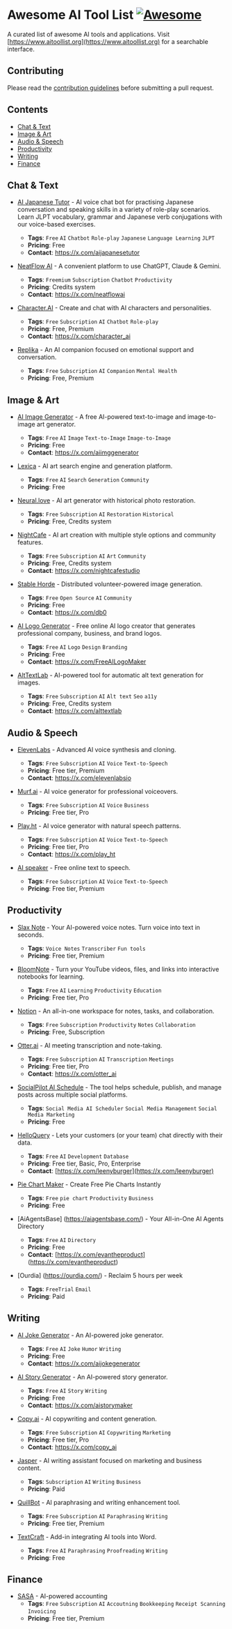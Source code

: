 # Awesome AI Tool List [![Awesome](https://awesome.re/badge.svg)](https://awesome.re)

A curated list of awesome AI tools and applications. Visit [https://www.aitoollist.org](https://www.aitoollist.org) for a searchable interface.

## Contributing

Please read the [contribution guidelines](CONTRIBUTING.md) before submitting a pull request.

## Contents
- [Chat & Text](#chat--text)
- [Image & Art](#image--art)
- [Audio & Speech](#audio--speech)
- [Productivity](#productivity)
- [Writing](#writing)
- [Finance](#finance)

## Chat & Text

- [AI Japanese Tutor](https://www.aijapanesetutor.org) - AI voice chat bot for practising Japanese conversation and speaking skills in a variety of role-play scenarios. Learn JLPT vocabulary, grammar and Japanese verb conjugations with our voice-based exercises.
  - **Tags**: `Free` `AI` `Chatbot` `Role-play` `Japanese` `Language Learning` `JLPT`
  - **Pricing**: Free
  - **Contact**: https://x.com/aijapanesetutor

- [NeatFlow AI](https://neatflowai.com) - A convenient platform to use ChatGPT, Claude & Gemini.
  - **Tags**: `Freemium` `Subscription` `Chatbot` `Productivity`
  - **Pricing**: Credits system
  - **Contact**: https://x.com/neatflowai

- [Character.AI](https://character.ai) - Create and chat with AI characters and personalities.
  - **Tags**: `Free` `Subscription` `AI` `Chatbot` `Role-play`
  - **Pricing**: Free, Premium
  - **Contact**: https://x.com/character_ai

- [Replika](https://replika.com) - An AI companion focused on emotional support and conversation.
  - **Tags**: `Free` `Subscription` `AI` `Companion` `Mental Health`
  - **Pricing**: Free, Premium

## Image & Art

- [AI Image Generator](https://www.aiimagegenerator.org) - A free AI-powered text-to-image and image-to-image art generator.
  - **Tags**: `Free` `AI` `Image` `Text-to-Image` `Image-to-Image`
  - **Pricing**: Free
  - **Contact**: https://x.com/aiimggenerator

- [Lexica](https://lexica.art) - AI art search engine and generation platform.
  - **Tags**: `Free` `AI` `Search` `Generation` `Community`
  - **Pricing**: Free

- [Neural.love](https://neural.love) - AI art generator with historical photo restoration.
  - **Tags**: `Free` `Subscription` `AI` `Restoration` `Historical`
  - **Pricing**: Free, Credits system

- [NightCafe](https://nightcafe.studio) - AI art creation with multiple style options and community features.
  - **Tags**: `Free` `Subscription` `AI` `Art` `Community`
  - **Pricing**: Free, Credits system
  - **Contact**: https://x.com/nightcafestudio

- [Stable Horde](https://stablehorde.net) - Distributed volunteer-powered image generation.
  - **Tags**: `Free` `Open Source` `AI` `Community`
  - **Pricing**: Free
  - **Contact**: https://x.com/db0

- [AI Logo Generator](https://www.ailogogenerator.org) - Free online AI logo creator that generates professional company, business, and brand logos.
  - **Tags**: `Free` `AI` `Logo` `Design` `Branding`
  - **Pricing**: Free
  - **Contact**: https://x.com/FreeAILogoMaker

- [AltTextLab](https://www.alttextlab.com/) - AI-powered tool for automatic alt text generation for images.
  - **Tags**: `Free` `Subscription` `AI` `Alt text` `Seo` `a11y`
  - **Pricing**: Free, Credits system
  - **Contact**: https://x.com/alttextlab

## Audio & Speech

- [ElevenLabs](https://elevenlabs.io) - Advanced AI voice synthesis and cloning.
  - **Tags**: `Free` `Subscription` `AI` `Voice` `Text-to-Speech`
  - **Pricing**: Free tier, Premium
  - **Contact**: https://x.com/elevenlabsio

- [Murf.ai](https://murf.ai) - AI voice generator for professional voiceovers.
  - **Tags**: `Free` `Subscription` `AI` `Voice` `Business`
  - **Pricing**: Free tier, Pro

- [Play.ht](https://play.ht) - AI voice generator with natural speech patterns.
  - **Tags**: `Free` `Subscription` `AI` `Voice` `Text-to-Speech`
  - **Pricing**: Free tier, Pro
  - **Contact**: https://x.com/play_ht

- [AI speaker](https://ai-speaker.net/) - Free online text to speech.
  - **Tags**: `Free` `Subscription` `AI` `Voice` `Text-to-Speech`
  - **Pricing**: Free tier, Premium

## Productivity

- [Slax Note](https://note.slax.com) - Your AI-powered voice notes. Turn voice into text in seconds.
  - **Tags**: `Voice Notes` `Transcriber` `Fun tools`
  - **Pricing**: Free tier, Premium

- [BloomNote](https://www.bloomnote.me/) - Turn your YouTube videos, files, and links into interactive notebooks for learning.
  - **Tags**: `Free` `AI` `Learning` `Productivity` `Education`
  - **Pricing**: Free tier, Pro

- [Notion](https://www.notion.so) - An all-in-one workspace for notes, tasks, and collaboration.
  - **Tags**: `Free` `Subscription` `Productivity` `Notes` `Collaboration`
  - **Pricing**: Free, Subscription

- [Otter.ai](https://otter.ai) - AI meeting transcription and note-taking.
  - **Tags**: `Free` `Subscription` `AI` `Transcription` `Meetings`
  - **Pricing**: Free tier, Pro
  - **Contact**: https://x.com/otter_ai

- [SocialPilot AI Schedule](https://chatgpt.com/g/g-67b5982938d881918a04bc76979557fc-socialpilot-ai-scheduler) - The tool helps schedule, publish, and manage posts across multiple social platforms.
  - **Tags**: `Social Media AI Scheduler` `Social Media Management` `Social Media Marketing`
  - **Pricing**: Free
  
- [HelloQuery](https://www.helloquery.com) - Lets your customers (or your team) chat directly with their data. 
  - **Tags**: `Free` `AI` `Development` `Database`
  - **Pricing**: Free tier, Basic, Pro, Enterprise
  - **Contact**: [https://x.com/leenyburger](https://x.com/leenyburger)

- [Pie Chart Maker](https://piechartmaker.site) - Create Free Pie Charts Instantly
  - **Tags**: `Free` `pie chart` `Productivity` `Business`
  - **Pricing**: Free
    
- [AiAgentsBase] (https://aiagentsbase.com/) - Your All-in-One AI Agents Directory
  - **Tags**: `Free` `AI` `Directory`
  - **Pricing**: Free
  - **Contact**: [https://x.com/evantheproduct] (https://x.com/evantheproduct)
 
- [Ourdia] (https://ourdia.com/) - Reclaim 5 hours per week
  - **Tags**: `FreeTrial` `Email`
  - **Pricing**: Paid
 
  
  
## Writing

- [AI Joke Generator](https://www.aijokegenerator.org) - An AI-powered joke generator.
  - **Tags**: `Free` `AI` `Joke` `Humor` `Writing`
  - **Pricing**: Free
  - **Contact**: https://x.com/aijokegenerator

- [AI Story Generator](https://www.aistorygenerator.org) - An AI-powered story generator.
  - **Tags**: `Free` `AI` `Story` `Writing`
  - **Pricing**: Free
  - **Contact**: https://x.com/aistorymaker

- [Copy.ai](https://www.copy.ai) - AI copywriting and content generation.
  - **Tags**: `Free` `Subscription` `AI` `Copywriting` `Marketing`
  - **Pricing**: Free tier, Pro
  - **Contact**: https://x.com/copy_ai

- [Jasper](https://www.jasper.ai) - AI writing assistant focused on marketing and business content.
  - **Tags**: `Subscription` `AI` `Writing` `Business`
  - **Pricing**: Paid

- [QuillBot](https://quillbot.com) - AI paraphrasing and writing enhancement tool.
  - **Tags**: `Free` `Subscription` `AI` `Paraphrasing` `Writing`
  - **Pricing**: Free tier, Premium

- [TextCraft](https://github.com/suncloudsmoon/TextCraft) - Add-in integrating AI tools into Word.
  - **Tags**: `Free` `AI` `Paraphrasing` `Proofreading` `Writing`
  - **Pricing**: Free

## Finance
- [SASA](https://www.usesasa.com/) - AI-powered accounting
  - **Tags**: `Free` `Subscription` `AI` `Accoutning` `Bookkeeping` `Receipt Scanning` `Invoicing`
  - **Pricing**: Free tier, Premium
